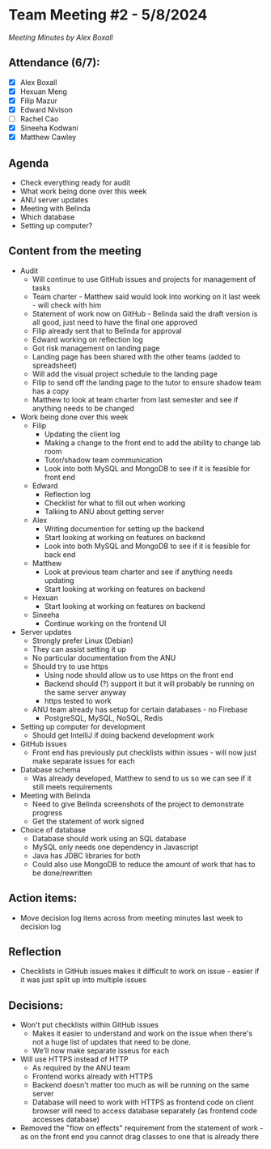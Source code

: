 # Team Meeting #2 - 5/8/2024

*Meeting Minutes by Alex Boxall*

## Attendance (6/7):

- [X] Alex Boxall
- [X] Hexuan Meng
- [X] Filip Mazur
- [X] Edward Nivison
- [ ] Rachel Cao
- [X] Sineeha Kodwani
- [X] Matthew Cawley

## Agenda
- Check everything ready for audit
- What work being done over this week
- ANU server updates
- Meeting with Belinda
- Which database
- Setting up computer?

## Content from the meeting
- Audit
  - Will continue to use GitHub issues and projects for management of tasks
  - Team charter - Matthew said would look into working on it last week - will check with him
  - Statement of work now on GitHub - Belinda said the draft version is all good, just need to have the final one approved
  - Filip already sent that to Belinda for approval
  - Edward working on reflection log
  - Got risk management on landing page
  - Landing page has been shared with the other teams (added to spreadsheet)
  - Will add the visual project schedule to the landing page
  - Filip to send off the landing page to the tutor to ensure shadow team has a copy
  - Matthew to look at team charter from last semester and see if anything needs to be changed
- Work being done over this week
  - Filip
    - Updating the client log
    - Making a change to the front end to add the ability to change lab room
    - Tutor/shadow team communication
    - Look into both MySQL and MongoDB to see if it is feasible for front end
  - Edward
    - Reflection log
    - Checklist for what to fill out when working
    - Talking to ANU about getting server
  - Alex
    - Writing documention for setting up the backend
    - Start looking at working on features on backend
    - Look into both MySQL and MongoDB to see if it is feasible for back end
  - Matthew
    - Look at previous team charter and see if anything needs updating
    - Start looking at working on features on backend
  - Hexuan
    - Start looking at working on features on backend
  - Sineeha
    - Continue working on the frontend UI
- Server updates
  - Strongly prefer Linux (Debian)
  - They can assist setting it up
  - No particular documentation from the ANU
  - Should try to use https
    - Using node should allow us to use https on the front end
    - Backend should (?) support it but it will probably be running on the same server anyway
    - https tested to work
  - ANU team already has setup for certain databases - no Firebase
    - PostgreSQL, MySQL, NoSQL, Redis
- Setting up computer for development
  - Should get IntelliJ if doing backend development work
- GitHub issues
  - Front end has previously put checklists within issues - will now just make separate issues for each 
- Database schema
  - Was already developed, Matthew to send to us so we can see if it still meets requirements
- Meeting with Belinda
  - Need to give Belinda screenshots of the project to demonstrate progress
  - Get the statement of work signed
- Choice of database
  - Database should work using an SQL database
  - MySQL only needs one dependency in Javascript
  - Java has JDBC libraries for both
  - Could also use MongoDB to reduce the amount of work that has to be done/rewritten
  
## Action items:
- Move decision log items across from meeting minutes last week to decision log

## Reflection
- Checklists in GitHub issues makes it difficult to work on issue - easier if it was just split up into multiple issues

## Decisions:
- Won't put checklists within GitHub issues
  - Makes it easier to understand and work on the issue when there's not a huge list of updates that need to be done.
  - We'll now make separate isseus for each
- Will use HTTPS instead of HTTP
  - As required by the ANU team
  - Frontend works already with HTTPS
  - Backend doesn't matter too much as will be running on the same server
  - Database will need to work with HTTPS as frontend code on client browser will need to access database separately (as frontend code accesses database)
- Removed the "flow on effects" requirement from the statement of work - as on the front end you cannot drag classes to one that is already there

